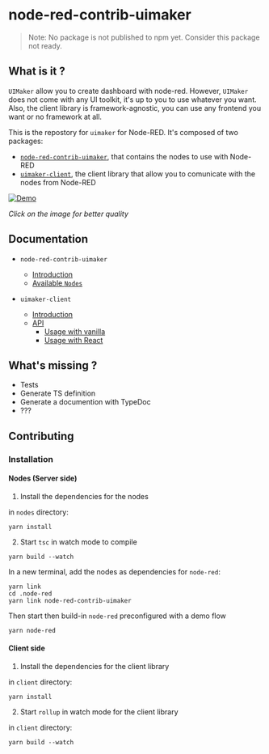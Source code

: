 # node-red-contrib-uimaker

> Note: No package is not published to npm yet. Consider this package not ready.

## What is it ?

`UIMaker` allow you to create dashboard with node-red. However, `UIMaker` does not come with any UI toolkit, it's up to you to use whatever you want. Also, the client library is framework-agnostic, you can use any frontend you want or no framework at all.

This is the repostory for `uimaker` for Node-RED. It's composed of two packages:

- [`node-red-contrib-uimaker`](./nodes/), that contains the nodes to use with Node-RED
- [`uimaker-client`](./client), the client library that allow you to comunicate with the nodes from Node-RED

[![Demo](https://i.imgur.com/pylg5co.gif)](https://i.imgur.com/pylg5co.mp4)

_Click on the image for better quality_

## Documentation

- `node-red-contrib-uimaker`

  - [Introduction](./nodes#node-red-contrib-uimaker)
  - [Available `Nodes`](./nodes#nodes)

- `uimaker-client`

  - [Introduction](./client#uimaker-client)
  - [API](./client/API.md)
    - [Usage with vanilla](./client#directly)
    - [Usage with React](./client#with-react)

## What's missing ?

- Tests
- Generate TS definition
- Generate a documention with TypeDoc
- ???

## Contributing

### Installation

#### Nodes (Server side)

1. Install the dependencies for the nodes

in `nodes` directory:

```
yarn install
```

2. Start `tsc` in watch mode to compile

```
yarn build --watch
```

In a new terminal, add the nodes as dependencies for `node-red`:

```
yarn link
cd .node-red
yarn link node-red-contrib-uimaker
```

Then start then build-in `node-red` preconfigured with a demo flow

```
yarn node-red
```

#### Client side

1. Install the dependencies for the client library

in `client` directory:

```
yarn install
```

2. Start `rollup` in watch mode for the client library

in `client` directory:

```
yarn build --watch
```
